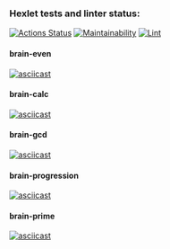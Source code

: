 ### Hexlet tests and linter status:
[![Actions Status](https://github.com/funkylen/php-project-lvl1/workflows/hexlet-check/badge.svg)](https://github.com/funkylen/php-project-lvl1/actions)
[![Maintainability](https://api.codeclimate.com/v1/badges/a99a88d28ad37a79dbf6/maintainability)](https://codeclimate.com/github/codeclimate/codeclimate/maintainability)
[![Lint](https://github.com/funkylen/php-project-lvl1/actions/workflows/lint.yml/badge.svg?branch=main)](https://github.com/funkylen/php-project-lvl1/actions/workflows/lint.yml)

#### brain-even
[![asciicast](https://asciinema.org/a/3r4ssNPvHYq3olL8f6rThL49d.svg)](https://asciinema.org/a/3r4ssNPvHYq3olL8f6rThL49d)

#### brain-calc
[![asciicast](https://asciinema.org/a/6EnNCsLR0C0DShqfD0ilpuB6C.svg)](https://asciinema.org/a/6EnNCsLR0C0DShqfD0ilpuB6C)

#### brain-gcd
[![asciicast](https://asciinema.org/a/hmB1GKo7kQaZYgvB8lXE14Yv7.svg)](https://asciinema.org/a/hmB1GKo7kQaZYgvB8lXE14Yv7)

#### brain-progression
[![asciicast](https://asciinema.org/a/SRMxLHUzRyf2PHHkZ47qGNfOQ.svg)](https://asciinema.org/a/SRMxLHUzRyf2PHHkZ47qGNfOQ)

#### brain-prime
[![asciicast](https://asciinema.org/a/lEa2G3QCv9jUau1tbiBiH5kJM.svg)](https://asciinema.org/a/lEa2G3QCv9jUau1tbiBiH5kJM)

